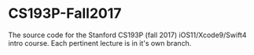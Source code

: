# CS193P-Fall2017
The source code for the Stanford CS193P (fall 2017) iOS11/Xcode9/Swift4 intro course. Each pertinent lecture is in it's own branch.
